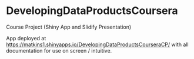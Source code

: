 # DevelopingDataProductsCoursera
Course Project (Shiny App and Slidify Presentation)

App deployed at https://matkins1.shinyapps.io/DevelopingDataProductsCourseraCP/ with all documentation for use on screen / intuitive. 
